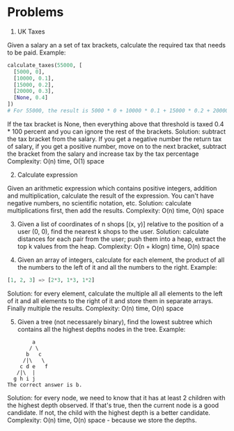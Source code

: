 # Problems

1. UK Taxes

Given a salary an a set of tax brackets, calculate the required tax that needs to be paid.
Example:
```py
calculate_taxes(55000, [
  [5000, 0],
  [10000, 0.1],
  [15000, 0.2],
  [20000, 0.3],
  [None, 0.4]
])
# For 55000, the result is 5000 * 0 + 10000 * 0.1 + 15000 * 0.2 + 20000 * 0.3 + 5000 * 0.4 = 1000 + 3000 + 6000 + 2000 = 12000
```
If the tax bracket is None, then everything above that threshold is taxed 0.4 * 100 percent and you can ignore the rest of the brackets.
Solution: subtract the tax bracket from the salary. If you get a negative number
the return tax of salary, if you get a positive number, move on to the next bracket,
subtract the bracket from the salary and increase tax by the tax percentage
Complexity: O(n) time, O(1) space

2. Calculate expression

Given an arithmetic expression which contains positive integers, addition and multiplication,
calculate the result of the expression.
You can't have negative numbers, no scientific notation, etc.
Solution: calculate multiplications first, then add the results.
Complexity: O(n) time, O(n) space

3. Given a list of coordinates of n shops [(x, y)] relative to the position of a user (0, 0),
find the nearest k shops to the user.
Solution: calculate distances for each pair from the user; push them into a heap, extract the top k values from the heap.
Complexity: O(n + klogn) time, O(n) space

4. Given an array of integers, calculate for each element, the product of all the numbers to the left of it and all the numbers to the right.
Example:
```py
[1, 2, 3] => [2*3, 1*3, 1*2]
```
Solution: for every element, calculate the multiple all all elements to the left of it
and all elements to the right of it and store them in separate arrays. Finally multiple the results.
Complexity: O(n) time, O(n) space

5. Given a tree (not necessarely binary), find the lowest subtree which contains all the highest depths nodes in the tree.
Example:
```
        a
       / \
      b   c
     /|\   \
    c d e   f
   /|\  |
  g h i j
The correct answer is b.
```
Solution: for every node, we need to know that it has at least 2 children with the highest depth observed.
If that's true, then the current node is a good candidate. If not, the child with the highest depth is a better candidate.
Complexity: O(n) time, O(n) space - because we store the depths.
